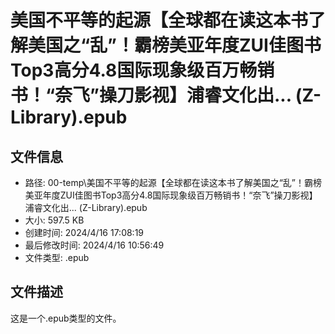 ﻿# 美国不平等的起源【全球都在读这本书了解美国之“乱”！霸榜美亚年度ZUI佳图书Top3高分4.8国际现象级百万畅销书！“奈飞”操刀影视】浦睿文化出... (Z-Library).epub

## 文件信息
- 路径: 00-temp\美国不平等的起源【全球都在读这本书了解美国之“乱”！霸榜美亚年度ZUI佳图书Top3高分4.8国际现象级百万畅销书！“奈飞”操刀影视】浦睿文化出... (Z-Library).epub
- 大小: 597.5 KB
- 创建时间: 2024/4/16 17:08:19
- 最后修改时间: 2024/4/16 10:56:49
- 文件类型: .epub

## 文件描述
这是一个.epub类型的文件。

